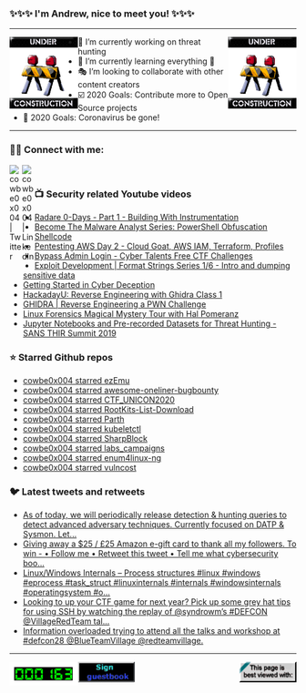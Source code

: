 ### ✨✨✨ I'm Andrew, nice to meet you! ✨✨✨

---
<img align="left" width="120px" src="https://raw.githubusercontent.com/cowbe0x004/cowbe0x004/master/images/image004.gif" />
<img align="right" width="120px" src="https://raw.githubusercontent.com/cowbe0x004/cowbe0x004/master/images/image004.gif" />

- 📖 I’m currently working on threat hunting
- 📘 I’m currently learning everything 🤣
- 🎭 I’m looking to collaborate with other content creators
- ☑️ 2020 Goals: Contribute more to Open Source projects
- 🦠 2020 Goals: Coronavirus be gone!

---

### 🤝🏽 Connect with me:
[<img align="left" alt="cowbe0x004 | Twitter" width="22px" src="https://cdn.jsdelivr.net/npm/simple-icons@v3/icons/twitter.svg" />][twitter]
[<img align="left" alt="cowbe0x004 | LinkedIn" width="22px" src="https://cdn.jsdelivr.net/npm/simple-icons@v3/icons/linkedin.svg" />][linkedin]

<!--
[<img align="left" alt="cowbe0x004.com" width="22px" src="https://raw.githubusercontent.com/iconic/open-iconic/master/svg/globe.svg" />][website]
[<img align="left" alt="cowbe0x004 | YouTube" width="22px" src="https://cdn.jsdelivr.net/npm/simple-icons@v3/icons/youtube.svg" />][youtube]
[<img align="left" alt="cowbe0x004 | Instagram" width="22px" src="https://cdn.jsdelivr.net/npm/simple-icons@v3/icons/instagram.svg" />][instagram]
-->

<br />

### 📺 Security related Youtube videos
<!-- YOUTUBE:START -->
- [Radare 0-Days - Part 1 - Building With Instrumentation](https://www.youtube.com/watch?v=SEGPkc8Pu84)
- [Become The Malware Analyst Series: PowerShell Obfuscation Shellcode](https://www.youtube.com/watch?v=mBbDCTEYaOY)
- [Pentesting AWS Day 2 - Cloud Goat, AWS IAM, Terraform, Profiles](https://www.youtube.com/watch?v=LjwDnCEmRzU)
- [Bypass Admin Login - Cyber Talents Free CTF Challenges](https://www.youtube.com/watch?v=5zF-9Y7GJOA)
- [Exploit Development | Format Strings Series 1/6 - Intro and dumping sensitive data](https://www.youtube.com/watch?v=JhdHE4XmevI)
- [Getting Started in Cyber Deception](https://www.youtube.com/watch?v=cCxbBz1UbnA)
- [HackadayU: Reverse Engineering with Ghidra Class 1](https://www.youtube.com/watch?v=d4Pgi5XML8E)
- [GHIDRA | Reverse Engineering a PWN Challenge](https://www.youtube.com/watch?v=aCWI61QX1OU)
- [Linux Forensics Magical Mystery Tour with Hal Pomeranz](https://www.youtube.com/watch?v=bXCmroKa9U0)
- [Jupyter Notebooks and Pre-recorded Datasets for Threat Hunting  - SANS THIR Summit 2019](https://www.youtube.com/watch?v=ZfJ01ZFCMe0)
<!-- YOUTUBE:END -->

### ⭐ Starred Github repos
<!-- GITHUB_STAR:START -->
- [cowbe0x004 starred ezEmu](https://github.com/jwillyamz/ezEmu)
- [cowbe0x004 starred awesome-oneliner-bugbounty](https://github.com/dwisiswant0/awesome-oneliner-bugbounty)
- [cowbe0x004 starred CTF_UNICON2020](https://github.com/Hack3dlazy/CTF_UNICON2020)
- [cowbe0x004 starred RootKits-List-Download](https://github.com/d30sa1/RootKits-List-Download)
- [cowbe0x004 starred Parth](https://github.com/s0md3v/Parth)
- [cowbe0x004 starred kubeletctl](https://github.com/cyberark/kubeletctl)
- [cowbe0x004 starred SharpBlock](https://github.com/CCob/SharpBlock)
- [cowbe0x004 starred labs_campaigns](https://github.com/guardicore/labs_campaigns)
- [cowbe0x004 starred enum4linux-ng](https://github.com/cddmp/enum4linux-ng)
- [cowbe0x004 starred vulncost](https://github.com/snyk/vulncost)
<!-- GITHUB_STAR:END -->

### 🐦 Latest tweets and retweets
<!-- TWEETS:START -->
- [As of today, we will periodically release detection & hunting queries to detect advanced adversary techniques. Currently focused on DATP & Sysmon. Let...](https://twitter.com/falconforceteam/status/1294199107305734144)
- [Giving away a $25 / £25 Amazon e-gift card to thank all my followers.  To win -  • Follow me • Retweet this tweet • Tell me what cybersecurity boo...](https://twitter.com/blueteamblog/status/1294017578029981700)
- [Linux/Windows Internals – Process structures  #linux #windows #eprocess #task_struct #linuxinternals #internals #windowsinternals #operatingsystem #o...](https://twitter.com/hackingump1/status/1292457001864138752)
- [Looking to up your CTF game for next year? Pick up some grey hat tips for using SSH by watching the replay of @syndrowm’s #DEFCON @VillageRedTeam tal...](https://twitter.com/RandoriAttack/status/1292237991495315462)
- [Information overloaded trying to attend all the talks and workshop at #defcon28 @BlueTeamVillage @redteamvillage.](https://twitter.com/cowbe0x004/status/1291864958544871426)
<!-- TWEETS:END -->

---

[<img align="left" width="120px" src="https://raw.githubusercontent.com/cowbe0x004/cowbe0x004/master/images/visitors.gif" />][visitor]
[<img align="left" alt="Sign My Guestbook" width="100px" src="https://raw.githubusercontent.com/cowbe0x004/cowbe0x004/master/images/sign_guest_book.gif" />][guestbook]
[<img align="right" width="100px" src="https://raw.githubusercontent.com/cowbe0x004/cowbe0x004/master/images/netscape.gif" />][netscape]


[website]: https://cowbe0x004.com
[twitter]: https://twitter.com/cowbe0x004
[youtube]: https://youtube.com/
[instagram]: https://instagram.com/
[linkedin]: https://www.linkedin.com/in/anhuang/
[guestbook]: https://github.com/cowbe0x004/cowbe0x004/issues
[netscape]: https://github.com/cowbe0x004/cowbe0x004
[visitor]: https://github.com/cowbe0x004/cowbe0x004
